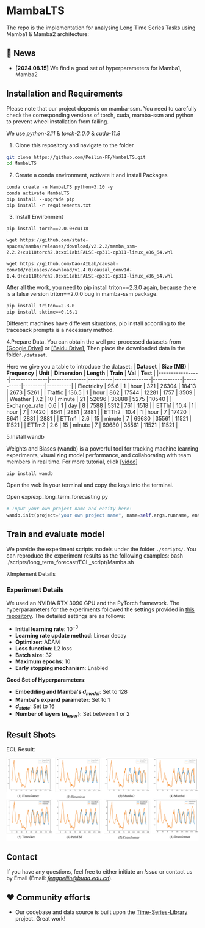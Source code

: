 # MambaLTS

The repo is the implementation for analysing Long Time Series Tasks using Mamba1 \& Mamba2 architecture:
## &#x1F389; News
* **[2024.08.15]**  We find a good set of hyperparameters for Mamba1, Mamba2 
## Installation and Requirements
Please note that our project depends on mamba-ssm. You need to carefully check the corresponding versions of torch, cuda, mamba-ssm and python to prevent wheel installation from failing.

We use *python-3.11* \& *torch-2.0.0* \& *cuda-11.8*  
1. Clone this repository and navigate to the folder
```bash
git clone https://github.com/Peilin-FF/MambaLTS.git
cd MambaLTS
```

2. Create a conda environment, activate it and install Packages
```Shell
conda create -n MambaLTS python=3.10 -y
conda activate MambaLTS
pip install --upgrade pip 
pip install -r requirements.txt
```

3. Install Environment
```Shell
pip install torch==2.0.0+cu118
```
```Shell
wget https://github.com/state-spaces/mamba/releases/download/v2.2.2/mamba_ssm-2.2.2+cu118torch2.0cxx11abiFALSE-cp311-cp311-linux_x86_64.whl
```
```Shell
wget https://github.com/Dao-AILab/causal-conv1d/releases/download/v1.4.0/causal_conv1d-1.4.0+cu118torch2.0cxx11abiFALSE-cp311-cp311-linux_x86_64.whl
```
After all the work, you need to pip install triton==2.3.0 again, because there is a false version triton==2.0.0 bug in mamba-ssm package.
```Shell
pip install triton==2.3.0
pip install sktime==0.16.1
```
Different machines have different situations, pip install according to the traceback prompts is a necessary method.

4.Prepare Data. 
You can obtain the well pre-processed datasets from [[Google Drive]](https://drive.google.com/drive/folders/13Cg1KYOlzM5C7K8gK8NfC-F3EYxkM3D2?usp=sharing) or [[Baidu Drive]](https://pan.baidu.com/s/1r3KhGd0Q9PJIUZdfEYoymg?pwd=i9iy), Then place the downloaded data in the folder`./dataset`.

Here we give you a table to introduce the dataset:
| **Dataset**     | **Size (MB)** | **Frequency** | **Unit** | **Dimension** | **Length** | **Train** | **Val** | **Test** |
|-----------------|---------------|---------------|----------|---------------|------------|-----------|---------|----------|
| Electricity     | 95.6          | 1             | hour     | 321           | 26304      | 18413     | 2673    | 5261     |
| Traffic         | 136.5         | 1             | hour     | 862           | 17544      | 12281     | 1757    | 3509     |
| Weather         | 7.2           | 10            | minute   | 21            | 52696      | 36888     | 5275    | 10540    |
| Exchange\_rate  | 0.6           | 1             | day      | 8             | 7588       | 5312      | 761     | 1518     |
| ETTh1           | 10.4          | 1             | hour     | 7             | 17420      | 8641      | 2881    | 2881     |
| ETTh2           | 10.4          | 1             | hour     | 7             | 17420      | 8641      | 2881    | 2881     |
| ETTm1           | 2.6           | 15            | minute   | 7             | 69680      | 35561     | 11521   | 11521    |
| ETTm2           | 2.6           | 15            | minute   | 7             | 69680      | 35561     | 11521   | 11521    |

5.Install wandb

Weights and Biases (wandb) is a powerful tool for tracking machine learning experiments, visualizing model performance, and collaborating with team members in real time. For more tutorial, click [[video]](https://www.youtube.com/watch?v=hmewPDNUNJs&list=PLD80i8An1OEGajeVo15ohAQYF1Ttle0lk)
```Shell
pip install wandb
```
Open the web in your terminal and copy the keys into the terminal.

Open exp/exp_long_term_forecasting.py
```python
# Input your own project name and entity here!
wandb.init(project="your own project name", name=self.args.runname, entity="your entity")
```
## Train and evaluate model
We provide the experiment scripts models under the folder `./scripts/`. You can reproduce the experiment results as the following examples:
bash ./scripts/long_term_forecast/ECL_script/Mamba.sh

7.Implement Details

### Experiment Details

We used an NVIDIA RTX 3090 GPU and the PyTorch framework. The hyperparameters for the experiments followed the settings provided in [this repository](https://github.com/thuml/Time-Series-Library.git). The detailed settings are as follows:

- **Initial learning rate**: $10^{-3}$
- **Learning rate update method**: Linear decay
- **Optimizer**: ADAM
- **Loss function**: L2 loss
- **Batch size**: 32
- **Maximum epochs**: 10
- **Early stopping mechanism**: Enabled

**Good Set of Hyperparameters**:

- **Embedding and Mamba's $d_{model}$**: Set to 128
- **Mamba's expand parameter**: Set to 1
- **$d_{state}$**: Set to 16
- **Number of layers ($n_{layer}$)**: Set between 1 or 2 

## Result Shots

ECL Result:
<p align="center">
<img src="./pics/ECL.png"  alt="" align=center />
</p>

## Contact
If you have any questions, feel free to either initiate an *Issue* or contact us by Email (Email: *fengpeilin@buaa.edu.cn*).

## ❤️ Community efforts
* Our codebase and data source is built upon the [Time-Series-Library](https://github.com/thuml/Time-Series-Library) project. Great work!
